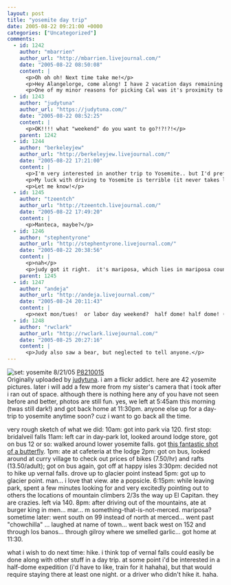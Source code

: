 ```yaml
---
layout: post
title: "yosemite day trip"
date: 2005-08-22 09:21:00 +0000
categories: ["Uncategorized"]
comments:
  - id: 1242
    author: "mbarrien"
    author_url: "http://mbarrien.livejournal.com/"
    date: "2005-08-22 08:50:08"
    content: |
      <p>Oh oh oh! Next time take me!</p>
      <p>Hey Alangelorge, come along! I have 2 vacation days remaining even after the Eurotrip.... a Monday/Tuesday trip?</p>
      <p>One of my minor reasons for picking Cal was it's proximity to Yosemite, which I wanted to visit again since my middle school trip there. I never have gone back yet. Grr.</p>
  - id: 1243
    author: "judytuna"
    author_url: "https://judytuna.com/"
    date: "2005-08-22 08:52:25"
    content: |
      <p>OK!!!! what "weekend" do you want to go?!?!?!</p>
    parent: 1242
  - id: 1244
    author: "berkeleyjew"
    author_url: "http://berkeleyjew.livejournal.com/"
    date: "2005-08-22 17:21:00"
    content: |
      <p>I'm very interested in another trip to Yosemite.. but I'd prefer someone else drove. </p>
      <p>My luck with driving to Yosemite is terrible (it never takes less than 7 hours).</p>
      <p>Let me know!</p>
  - id: 1245
    author: "tzeentch"
    author_url: "http://tzeentch.livejournal.com/"
    date: "2005-08-22 17:49:20"
    content: |
      <p>Manteca, maybe?</p>
  - id: 1246
    author: "stephentyrone"
    author_url: "http://stephentyrone.livejournal.com/"
    date: "2005-08-22 20:38:56"
    content: |
      <p>nah</p>
      <p>judy got it right.  it's mariposa, which lies in mariposa county.  and yes, there are a lot of butterflies there, if you get there the right time of year.</p>
    parent: 1245
  - id: 1247
    author: "andeja"
    author_url: "http://andeja.livejournal.com/"
    date: "2005-08-24 20:11:43"
    content: |
      <p>next mon/tues!  or labor day weekend?  half dome! half dome! (need reservation?)</p>
  - id: 1248
    author: "rwclark"
    author_url: "http://rwclark.livejournal.com/"
    date: "2005-08-25 20:27:16"
    content: |
      <p>Judy also saw a bear, but neglected to tell anyone.</p>
---
```


![set: yosemite 8/21/05](http://photos27.flickr.com/36123093_b62c859c51_m.jpg) 
   [P8210015](http://www.flickr.com/photos/judytuna/36123093/)  
  Originally uploaded by [judytuna](http://www.flickr.com/people/judytuna/). i am a flickr addict. here are 42 yosemite pictures. later i will add a few more from my sister's camera that i took after i ran out of space. although there is nothing here any of you have not seen before and better, photos are still fun. yes, we left at 5:45am this morning (twas still dark!) and got back home at 11:30pm. anyone else up for a day-trip to yosemite anytime soon? cuz i want to go back all the time.

very rough sketch of what we did:
10am: got into park via 120. first stop: bridalveil falls
11am: left car in day-park lot, looked around lodge store, got on bus
12 or so: walked around lower yosemite falls. got [this fantastic shot of a butterfly](http://www.flickr.com/photos/judytuna/36120549/in/set-798777/).
1pm: ate at cafeteria at the lodge
2pm: got on bus, looked around at curry village to check out prices of bikes (7.50/hr) and rafts (13.50/adult); got on bus again, got off at happy isles
3:30pm: decided not to hike up vernal falls. drove up to glacier point instead
5pm: got up to glacier point. man... i love that view. ate a popsicle.
6:15pm: while leaving park, spent a few minutes looking for and very excitedly pointing out to others the locations of mountain climbers 2/3s the way up El Capitan. they are crazies. left via 140.
8pm: after driving out of the mountains, ate at burger king in men... mar... m something-that-is-not-merced. mariposa?
sometime later: went south on 99 instead of north at merced... went past "chowchilla" ... laughed at name of town... went back west on 152 and through los banos... through gilroy where we smelled garlic... got home at 11:30.

what i wish to do next time: hike. i think top of vernal falls could easily be done along with other stuff in a day trip. at some point i'd be interested in a half-dome expedition (i'd have to like, train for it hahaha), but that would require staying there at least one night. or a driver who didn't hike it. haha.